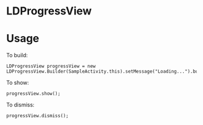 # LDProgressView

Usage
===

To build:

	LDProgressView progressView = new LDProgressView.Builder(SampleActivity.this).setMessage("Loading...").build();

To show:

	progressView.show();

To dismiss:

	progressView.dismiss();
